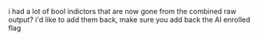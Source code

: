 
i had a lot of bool indictors that are now gone from the combined raw output?  i'd like to add them back, make sure you add back the AI enrolled flag